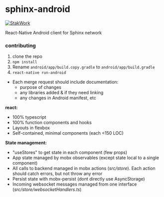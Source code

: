 # sphinx-android

[![StakWork](https://img.shields.io/badge/-StakWork%20Bounty-informational?logo=bitcoin&link=https%3A%2F%2Fsphinx.chat)](https://sphinx.chat)

React-Native Android client for Sphinx network

### contributing

1. clone the repo
2. `npm install`
3. Rename `android/app/build.copy.gradle` to `android/app/build.gradle`
4. `react-native run-android`

- Each merge request should include documentation:
  - purpose of changes
  - any libraries added & if they need linking
  - any changes in Android manifest, etc

**react:**

- 100% typescript
- 100% function components and hooks
- Layouts in flexbox
- Self-contained, minimal components (each <150 LOC)

**State management:**

- "useStores" to get state in each component (few props)
- App state managed by mobx observables (except state local to a single component)
- All calls to backend managed in mobx actions (*src/store*). Each action should catch errors, but not throw any error
- Persist state with mobx-persist (dont directly use AsyncStorage)
- Incoming websocket messages managed from one interface (*src/store/websocketHandlers.ts*)

